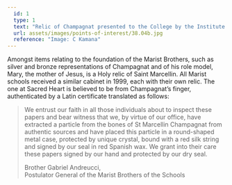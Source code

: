 ```yaml
---
  id: 1
  type: 1
  text: "Relic of Champagnat presented to the College by the Institute of Marist Brothers to mark his canonisation in 1999."
  url: assets/images/points-of-interest/38.04b.jpg
  reference: "Image: C Kamana"
---
```

Amongst items relating to the foundation of the Marist Brothers, such as silver and bronze representations of Champagnat and of his role model, Mary, the mother of Jesus, is a Holy relic of Saint Marcellin. All Marist schools received a similar cabinet in 1999, each with their own relic. The one at Sacred Heart is believed to be from Champagnat’s finger, authenticated by a Latin certificate translated as follows:

> We entrust our faith in all those individuals about to inspect these papers and bear witness that we, by virtue of our office, have extracted a particle from the bones of St Marcellin Champagnat from authentic sources and have placed this particle in a round-shaped metal case, protected by unique crystal, bound with a red silk string and signed by our seal in red Spanish wax. We grant into their care these papers signed by our hand and protected by our dry seal.
> 
> <footer>Brother Gabriel Andreucci,</footer>
> <footer>Postulator General of the Marist Brothers of the Schools</footer>        